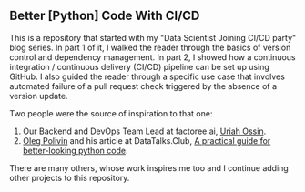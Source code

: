 ## Better [Python] Code With CI/CD

This is a repository that started with my "Data Scientist Joining CI/CD party" blog series. In part 1 of it, I walked the reader through the basics of version control and dependency management. In part 2, I showed how a continuous integration / continuous delivery (CI/CD) pipeline can be set up using GitHub. I also guided the reader through a specific use case that involves automated failure of a pull request check triggered by the absence of a version update.

Two people were the source of inspiration to that one:

1. Our Backend and DevOps Team Lead at factoree.ai, [Uriah Ossin](https://il.linkedin.com/in/uriah-ossin-1935744).
2. [Oleg Polivin](https://github.com/olegpolivin) and his article at DataTalks.Club, [A practical guide for better-looking python code](https://datatalks.club/blog/practical-guide-better-code.html).

There are many others, whose work inspires me too and I continue adding other projects to this repository.
